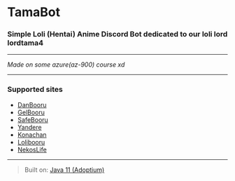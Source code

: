 # TamaBot

### Simple Loli (Hentai) Anime Discord Bot dedicated to our loli lord lordtama4

---
*Made on some azure(az-900) course xd*

---

### Supported sites

- [DanBooru](https://danbooru.donmai.us/)
- [GelBooru](https://gelbooru.com/)
- [SafeBooru](https://safebooru.org/)
- [Yandere](https://yande.re/post)
- [Konachan](https://konachan.net/)
- [Lolibooru](https://lolibooru.moe/)
- [NekosLife](https://nekos.life/)

---

> Built on: [Java 11 (Adoptium)](https://adoptium.net/?variant=openjdk11&jvmVariant=hotspot)
>